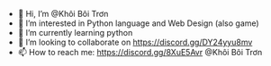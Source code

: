 - 👋 Hi, I’m @Khôi Bôi Trơn
- 👀 I’m interested in Python language and Web Design (also game)
- 🌱 I’m currently learning python
- 💞️ I’m looking to collaborate on https://discord.gg/DY24yyu8mv
- 📫 How to reach me: https://discord.gg/8XuE5Avr @Khôi Bôi Trơn

<!---
--->

